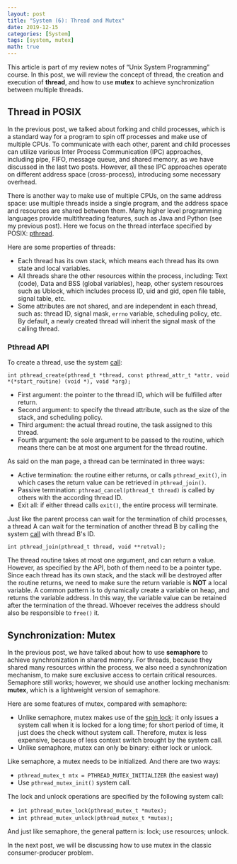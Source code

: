 ```yaml
---
layout: post
title: "System (6): Thread and Mutex"
date: 2019-12-15
categories: [System]
tags: [system, mutex]
math: true
---
```



This article is part of my review notes of “Unix System Programming” course. In this post, we will review the concept of thread, the creation and execution of **thread**, and how to use **mutex** to achieve synchronization between multiple threads.

## Thread in POSIX

In the previous post, we talked about forking and child processes, which is a standard way for a program to spin off processes and make use of multiple CPUs. To communicate with each other, parent and child processes can utilize various Inter Process Communication (IPC) approaches, including pipe, FIFO, message queue, and shared memory, as we have discussed in the last two posts. However, all these IPC approaches operate on different address space (cross-process), introducing some necessary overhead.

There is another way to make use of multiple CPUs, on the same address space: use multiple threads inside a single program, and the address space and resources are shared between them. Many higher level programming languages provide multithreading features, such as Java and Python (see my previous post). Here we focus on the thread interface specified by POSIX: [pthread](http://man7.org/linux/man-pages/man7/pthreads.7.html).

Here are some properties of threads:
* Each thread has its own stack, which means each thread has its own state and local variables.
* All threads share the other resources within the process, including: Text (code), Data and BSS (global variables), heap, other system resources such as Ublock, which includes process ID, uid and gid, open file table, signal table, etc.
* Some attributes are not shared, and are independent in each thread, such as: thread ID, signal mask, `errno` variable, scheduling policy, etc. By default, a newly created thread will inherit the signal mask of the calling thread.

### Pthread API

To create a thread, use the system [call](http://man7.org/linux/man-pages/man3/pthread_create.3.html):

```int pthread_create(pthread_t *thread, const pthread_attr_t *attr, void *(*start_routine) (void *), void *arg);```

* First argument: the pointer to the thread ID, which will be fulfilled after return.
* Second argument: to specify the thread attribute, such as the size of the stack, and scheduling policy.
* Third argument: the actual thread routine, the task assigned to this thread.
* Fourth argument: the sole argument to be passed to the routine, which means there can be at most one argument for the thread routine.

As said on the man page, a thread can be terminated in three ways:
* Active termination: the routine either returns, or calls `pthread_exit()`, in which cases the return value can be retrieved in `pthread_join()`.
* Passive termination: `pthread_cancel(pthread_t thread)` is called by others with the according thread ID.
* Exit all: if either thread calls `exit()`, the entire process will terminate.

Just like the parent process can wait for the termination of child processes, a thread A can wait for the termination of another thread B by calling the system [call](http://man7.org/linux/man-pages/man3/pthread_join.3.html) with thread B's ID.

```int pthread_join(pthread_t thread, void **retval);```

The thread routine takes at most one argument, and can return a value. However, as specified by the API, both of them need to be a pointer type. Since each thread has its own stack, and the stack will be destroyed after the routine returns, we need to make sure the return variable is **NOT** a local variable. A common pattern is to dynamically create a variable on heap, and returns the variable address. In this way, the variable value can be retained after the termination of the thread. Whoever receives the address should also be responsible to `free()` it.

## Synchronization: Mutex

In the previous post, we have talked about how to use **semaphore** to achieve synchronization in shared memory. For threads, because they shared many resources within the process, we also need a synchronization mechanism, to make sure exclusive access to certain critical resources. Semaphore still works; however, we should use another locking mechanism: **mutex**, which is a lightweight version of semaphore.

Here are some features of mutex, compared with semaphore:
* Unlike semaphore, mutex makes use of the [spin lock](https://en.wikipedia.org/wiki/Spinlock): it only issues a system call when it is locked for a long time; for short period of time, it just does the check without system call. Therefore, mutex is less expensive, because of less context switch brought by the system call.
* Unlike semaphore, mutex can only be binary: either lock or unlock.

Like semaphore, a mutex needs to be initialized. And there are two ways:
* `pthread_mutex_t mtx = PTHREAD_MUTEX_INITIALIZER` (the easiest way)
* Use `pthread_mutex_init()` system call.

The lock and unlock operations are specified by the following system call:
* `int pthread_mutex_lock(pthread_mutex_t *mutex);`
* `int pthread_mutex_unlock(pthread_mutex_t *mutex);`

And just like semaphore, the general pattern is: lock; use resources; unlock.

In the next post, we will be discussing how to use mutex in the classic consumer-producer problem.
